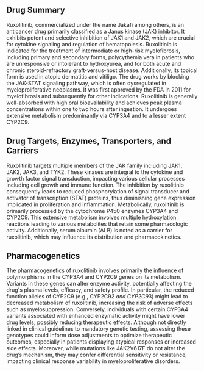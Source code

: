 ## Drug Summary
Ruxolitinib, commercialized under the name Jakafi among others, is an anticancer drug primarily classified as a Janus kinase (JAK) inhibitor. It exhibits potent and selective inhibition of JAK1 and JAK2, which are crucial for cytokine signaling and regulation of hematopoiesis. Ruxolitinib is indicated for the treatment of intermediate or high-risk myelofibrosis, including primary and secondary forms, polycythemia vera in patients who are unresponsive or intolerant to hydroxyurea, and for both acute and chronic steroid-refractory graft-versus-host disease. Additionally, its topical form is used in atopic dermatitis and vitiligo. The drug works by blocking the JAK-STAT signaling pathway, which is often dysregulated in myeloproliferative neoplasms. It was first approved by the FDA in 2011 for myelofibrosis and subsequently for other indications. Ruxolitinib is generally well-absorbed with high oral bioavailability and achieves peak plasma concentrations within one to two hours after ingestion. It undergoes extensive metabolism predominantly via CYP3A4 and to a lesser extent CYP2C9.

## Drug Targets, Enzymes, Transporters, and Carriers
Ruxolitinib targets multiple members of the JAK family including JAK1, JAK2, JAK3, and TYK2. These kinases are integral to the cytokine and growth factor signal transduction, impacting various cellular processes including cell growth and immune function. The inhibition by ruxolitinib consequently leads to reduced phosphorylation of signal transducer and activator of transcription (STAT) proteins, thus diminishing gene expression implicated in proliferation and inflammation. Metabolically, ruxolitinib is primarily processed by the cytochrome P450 enzymes CYP3A4 and CYP2C9. This extensive metabolism involves multiple hydroxylation reactions leading to various metabolites that retain some pharmacologic activity. Additionally, serum albumin (ALB) is noted as a carrier for ruxolitinib, which may influence its distribution and pharmacokinetics.

## Pharmacogenetics
The pharmacogenetics of ruxolitinib involves primarily the influence of polymorphisms in the CYP3A4 and CYP2C9 genes on its metabolism. Variants in these genes can alter enzyme activity, potentially affecting the drug's plasma levels, efficacy, and safety profile. In particular, the reduced function alleles of CYP2C9 (e.g., CYP2C9*2 and CYP2C9*3) might lead to decreased metabolism of ruxolitinib, increasing the risk of adverse effects such as myelosuppression. Conversely, individuals with certain CYP3A4 variants associated with enhanced enzymatic activity might have lower drug levels, possibly reducing therapeutic effects. Although not directly linked in clinical guidelines to mandatory genetic testing, assessing these genotypes could inform dose adjustments to optimize therapeutic outcomes, especially in patients displaying atypical responses or increased side effects. Moreover, while mutations like JAK2V617F do not alter the drug’s mechanism, they may confer differential sensitivity or resistance, impacting clinical response variability in myeloproliferative disorders.